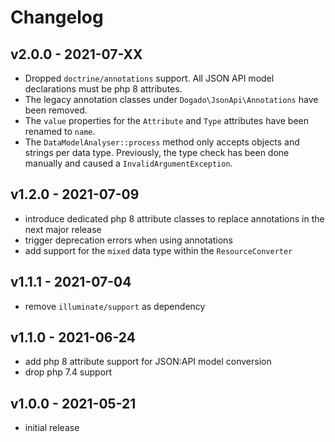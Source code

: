 # Changelog

## v2.0.0 - 2021-07-XX

* Dropped `doctrine/annotations` support. All JSON API model declarations must be php 8 attributes.
* The legacy annotation classes under `Dogado\JsonApi\Annotations` have been removed.
* The `value` properties for the `Attribute` and `Type` attributes have been renamed to `name`.
* The `DataModelAnalyser::process` method only accepts objects and strings per data type. Previously, the type check has been done manually and caused a `InvalidArgumentException`.

## v1.2.0 - 2021-07-09

- introduce dedicated php 8 attribute classes to replace annotations in the next major release
- trigger deprecation errors when using annotations
- add support for the `mixed` data type within the `ResourceConverter`

## v1.1.1 - 2021-07-04

- remove `illuminate/support` as dependency

## v1.1.0 - 2021-06-24

- add php 8 attribute support for JSON:API model conversion
- drop php 7.4 support

## v1.0.0 - 2021-05-21

- initial release
